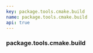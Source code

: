 ```yaml
---
key: package.tools.cmake.build
name: package.tools.cmake.build
api: true
---
```


### package.tools.cmake.build
